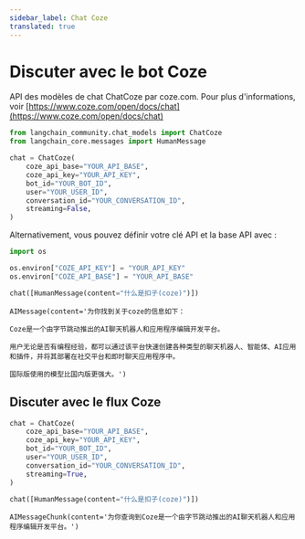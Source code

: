 ```yaml
---
sidebar_label: Chat Coze
translated: true
---
```


# Discuter avec le bot Coze

API des modèles de chat ChatCoze par coze.com. Pour plus d'informations, voir [https://www.coze.com/open/docs/chat](https://www.coze.com/open/docs/chat)

```python
from langchain_community.chat_models import ChatCoze
from langchain_core.messages import HumanMessage
```

```python
chat = ChatCoze(
    coze_api_base="YOUR_API_BASE",
    coze_api_key="YOUR_API_KEY",
    bot_id="YOUR_BOT_ID",
    user="YOUR_USER_ID",
    conversation_id="YOUR_CONVERSATION_ID",
    streaming=False,
)
```

Alternativement, vous pouvez définir votre clé API et la base API avec :

```python
import os

os.environ["COZE_API_KEY"] = "YOUR_API_KEY"
os.environ["COZE_API_BASE"] = "YOUR_API_BASE"
```

```python
chat([HumanMessage(content="什么是扣子(coze)")])
```

```output
AIMessage(content='为你找到关于coze的信息如下：

Coze是一个由字节跳动推出的AI聊天机器人和应用程序编辑开发平台。

用户无论是否有编程经验，都可以通过该平台快速创建各种类型的聊天机器人、智能体、AI应用和插件，并将其部署在社交平台和即时聊天应用程序中。

国际版使用的模型比国内版更强大。')
```

## Discuter avec le flux Coze

```python
chat = ChatCoze(
    coze_api_base="YOUR_API_BASE",
    coze_api_key="YOUR_API_KEY",
    bot_id="YOUR_BOT_ID",
    user="YOUR_USER_ID",
    conversation_id="YOUR_CONVERSATION_ID",
    streaming=True,
)
```

```python
chat([HumanMessage(content="什么是扣子(coze)")])
```

```output
AIMessageChunk(content='为你查询到Coze是一个由字节跳动推出的AI聊天机器人和应用程序编辑开发平台。')
```
